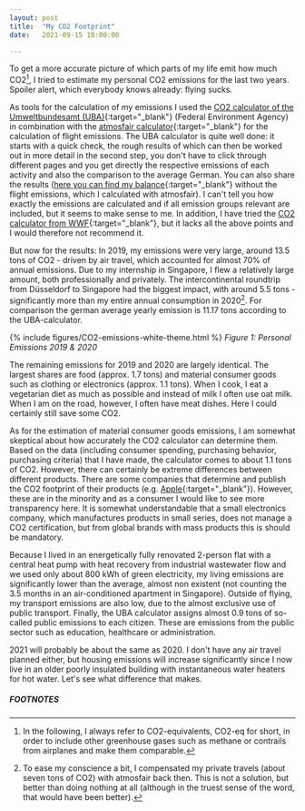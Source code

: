 ```yaml
---
layout: post
title:  "My CO2 Footprint"
date:   2021-09-15 10:00:00

---
```


To get a more accurate picture of which parts of my life emit how much CO2[^1], I tried to estimate my personal CO2 emissions for the last two years. Spoiler alert, which everybody knows already: flying sucks.

As tools for the calculation of my emissions I used the [CO2 calculator of the Umweltbundesamt (UBA)](https://uba.co2-rechner.de/){:target="_blank"} (Federal Environment Agency) in combination with the [atmosfair calculator](https://www.atmosfair.de/de/kompensieren/flug/){:target="_blank"} for the calculation of flight emissions. The UBA calculator is quite well done: it starts with a quick check, the rough results of which can then be worked out in more detail in the second step, you don't have to click through different pages and you get directly the respective emissions of each activity and also the comparison to the average German. You can also share the results ([here you can find my balance](https://uba.co2-rechner.de/de_DE/?bookmark=8AZev4yM2TvI1qZC){:target="_blank"} without the flight emissions, which I calculated with atmosfair). I can't tell you how exactly the emissions are calculated and if all emission groups relevant are included, but it seems to make sense to me. In addition, I have tried the [CO2 calculator from WWF](https://www.wwf.de/themen-projekte/klima-energie/wwf-klimarechner){:target="_blank"}, but it lacks all the above points and I would therefore not recommend it.

But now for the results: 
In 2019, my emissions were very large, around 13.5 tons of CO2 - driven by air travel, which accounted for almost 70% of annual emissions. Due to my internship in Singapore, I flew a relatively large amount, both professionally and privately. The intercontinental roundtrip from Düsseldorf to Singapore had the biggest impact, with around 5.5 tons - significantly more than my entire annual consumption in 2020[^2]. For comparison the german average yearly emission is 11.17 tons according to the UBA-calculator.

{% include figures/CO2-emissions-white-theme.html %}
*Figure 1: Personal Emissions 2019 & 2020*

The remaining emissions for 2019 and 2020 are largely identical. The largest shares are food (approx. 1.7 tons) and material consumer goods such as clothing or electronics (approx. 1.1 tons). When I cook, I eat a vegetarian diet as much as possible and instead of milk I often use oat milk. When I am on the road, however, I often have meat dishes. Here I could certainly still save some CO2. 

As for the estimation of material consumer goods emissions, I am somewhat skeptical about how accurately the CO2 calculator can determine them. Based on the data (including consumer spending, purchasing behavior, purchasing criteria) that I have made, the calculator comes to about 1.1 tons of CO2. However, there can certainly be extreme differences between different products. There are some companies that determine and publish the CO2 footprint of their products (e.g. [Apple](https://www.apple.com/environment/pdf/products/notebooks/13-inch_MacBookAir_PER_Nov2020.pdf){:target="_blank"}). However, these are in the minority and as a consumer I would like to see more transparency here. It is somewhat understandable that a small electronics company, which manufactures products in small series, does not manage a CO2 certification, but from global brands with mass products this is should be mandatory.

Because I lived in an energetically fully renovated 2-person flat with a central heat pump with heat recovery from industrial wastewater flow and we used only about 800 kWh of green electricity, my living emissions are significantly lower than the average, almost non existent (not counting the 3.5 months in an air-conditioned apartment in Singapore). Outside of flying, my transport emissions are also low, due to the almost exclusive use of public transport. Finally, the UBA calculator assigns almost 0.9 tons of so-called public emissions to each citizen. These are emissions from the public sector such as education, healthcare or administration.

2021 will probably be about the same as 2020. I don't have any air travel planned either, but housing emissions will increase significantly since I now live in an older poorly insulated building with instantaneous water heaters for hot water. Let's see what difference that makes.

##### FOOTNOTES

[^1]: In the following, I always refer to CO2-equivalents, CO2-eq for short, in order to include other greenhouse gases such as methane or contrails from airplanes and make them comparable.
[^2]: To ease my conscience a bit, I compensated my private travels (about seven tons of CO2) with atmosfair back then. This is not a solution, but better than doing nothing at all (although in the truest sense of the word, that would have been better).